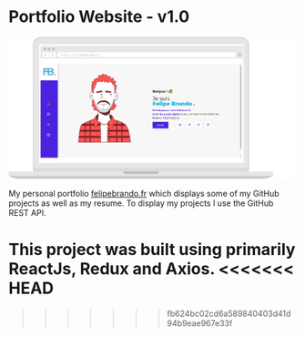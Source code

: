 # Portfolio Website - v1.0

!['résultat'](./mon-portfolio.jpg)

My personal portfolio <a href="https://felipebrando.fr/" target="_blank">felipebrando.fr</a> which displays some of my GitHub projects as well as my resume.
To display my projects I use the GitHub REST API.

This project was built using primarily ReactJs, Redux and Axios.
<<<<<<< HEAD
=======

>>>>>>> fb624bc02cd6a589840403d41d94b9eae967e33f
